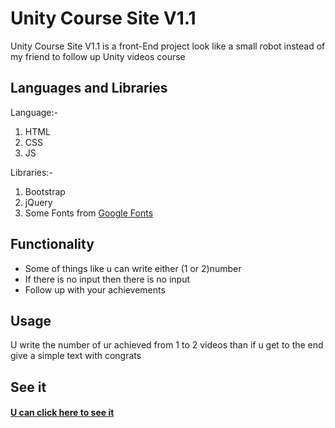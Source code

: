 # Unity Course Site V1.1

Unity Course Site V1.1 is a front-End project look like a small robot instead of my friend to follow up Unity videos course



## Languages and Libraries
Language:-
 1. HTML
 2. CSS
 3. JS

Libraries:-
 1. Bootstrap
 2. jQuery
 3. Some Fonts from [Google Fonts](https://fonts.google.com/)



## Functionality
* Some of things like u can write either (1 or 2)number
* If there is no input then there is no input
* Follow up with your achievements


## Usage

U write  the number of ur achieved from 1 to 2 videos than if u get to the end give a simple text with congrats




## See it

#### [U can click here to see it](https://abdallahessamgaber.github.io/Unity-Course-Site/)
